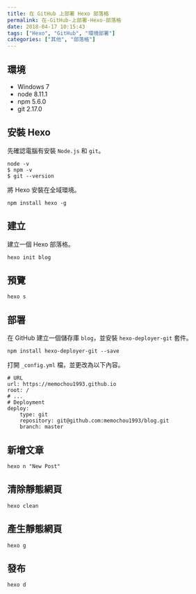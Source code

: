 ```yaml
---
title: 在 GitHub 上部署 Hexo 部落格
permalink: 在-GitHub-上部署-Hexo-部落格
date: 2018-04-17 10:15:43
tags: ["Hexo", "GitHub", "環境部署"]
categories: ["其他", "部落格"]
---
```


## 環境

- Windows 7
- node 8.11.1
- npm 5.6.0
- git 2.17.0

## 安裝 Hexo

先確認電腦有安裝 `Node.js` 和 `git`。

```CMD
node -v
$ npm -v
$ git --version
```

將 Hexo 安裝在全域環境。

```CMD
npm install hexo -g
```

## 建立

建立一個 Hexo 部落格。

```CMD
hexo init blog
```

## 預覽

```CMD
hexo s
```

## 部署

在 GitHub 建立一個儲存庫 `blog`，並安裝 `hexo-deployer-git` 套件。

```CMD
npm install hexo-deployer-git --save
```

打開 `_config.yml` 檔，並更改為以下內容。

```ENV
# URL
url: https://memochou1993.github.io
root: /
# ...
# Deployment
deploy:
    type: git
    repository: git@github.com:memochou1993/blog.git
    branch: master
```

## 新增文章

```CMD
hexo n "New Post"
```

## 清除靜態網頁

```CMD
hexo clean
```

## 產生靜態網頁

```CMD
hexo g
```

## 發布

```CMD
hexo d
```
